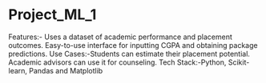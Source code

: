# Project_ML_1
Features:- Uses a dataset of academic performance and placement outcomes. Easy-to-use interface for inputting CGPA and obtaining package predictions. Use Cases:-Students can estimate their placement potential. Academic advisors can use it for counseling. Tech Stack:-Python, Scikit-learn, Pandas and Matplotlib
